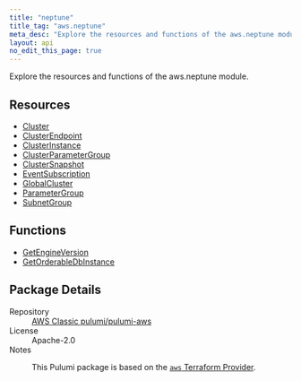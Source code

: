 ```yaml
---
title: "neptune"
title_tag: "aws.neptune"
meta_desc: "Explore the resources and functions of the aws.neptune module."
layout: api
no_edit_this_page: true
---
```


<!-- WARNING: this file was generated by Pulumi Docs Generator. -->
<!-- Do not edit by hand unless you're certain you know what you are doing! -->

Explore the resources and functions of the aws.neptune module.

<h2 id="resources">Resources</h2>
<ul class="api">
    <li><a href="cluster/" title="Cluster"><span class="api-symbol api-symbol--resource"></span>Cluster</a></li>
    <li><a href="clusterendpoint/" title="ClusterEndpoint"><span class="api-symbol api-symbol--resource"></span>ClusterEndpoint</a></li>
    <li><a href="clusterinstance/" title="ClusterInstance"><span class="api-symbol api-symbol--resource"></span>ClusterInstance</a></li>
    <li><a href="clusterparametergroup/" title="ClusterParameterGroup"><span class="api-symbol api-symbol--resource"></span>ClusterParameterGroup</a></li>
    <li><a href="clustersnapshot/" title="ClusterSnapshot"><span class="api-symbol api-symbol--resource"></span>ClusterSnapshot</a></li>
    <li><a href="eventsubscription/" title="EventSubscription"><span class="api-symbol api-symbol--resource"></span>EventSubscription</a></li>
    <li><a href="globalcluster/" title="GlobalCluster"><span class="api-symbol api-symbol--resource"></span>GlobalCluster</a></li>
    <li><a href="parametergroup/" title="ParameterGroup"><span class="api-symbol api-symbol--resource"></span>ParameterGroup</a></li>
    <li><a href="subnetgroup/" title="SubnetGroup"><span class="api-symbol api-symbol--resource"></span>SubnetGroup</a></li>
</ul>

<h2 id="functions">Functions</h2>
<ul class="api">
    <li><a href="getengineversion/" title="GetEngineVersion"><span class="api-symbol api-symbol--function"></span>GetEngineVersion</a></li>
    <li><a href="getorderabledbinstance/" title="GetOrderableDbInstance"><span class="api-symbol api-symbol--function"></span>GetOrderableDbInstance</a></li>
</ul>

<h2 id="package-details">Package Details</h2>
<dl class="package-details">
	<dt>Repository</dt>
	<dd><a href="https://github.com/pulumi/pulumi-aws">AWS Classic pulumi/pulumi-aws</a></dd>
	<dt>License</dt>
	<dd>Apache-2.0</dd>
	<dt>Notes</dt>
	<dd><p>This Pulumi package is based on the <a href="https://github.com/hashicorp/terraform-provider-aws"><code>aws</code> Terraform Provider</a>.</p>
</dd>
</dl>


